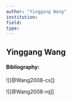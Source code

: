 ```yaml
---
author: "Yinggang Wang"
institution:
field:
type:
---
```


## Yinggang Wang
#### Bibliography:

![[@Wang2008-cx]]

![[@Wang2008-rq]]